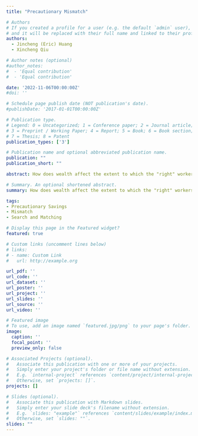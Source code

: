 ```yaml
---
title: "Precautionary Mismatch"

# Authors
# If you created a profile for a user (e.g. the default `admin` user), write the username (folder name) here
# and it will be replaced with their full name and linked to their profile.
authors:
  - Jincheng (Eric) Huang
  - Xincheng Qiu

# Author notes (optional)
#author_notes:
#  - 'Equal contribution'
#  - 'Equal contribution'

date: '2022-11-06T00:00:00Z'
#doi: ''

# Schedule page publish date (NOT publication's date).
#publishDate: '2017-01-01T00:00:00Z'

# Publication type.
# Legend: 0 = Uncategorized; 1 = Conference paper; 2 = Journal article;
# 3 = Preprint / Working Paper; 4 = Report; 5 = Book; 6 = Book section;
# 7 = Thesis; 8 = Patent
publication_types: ['3']

# Publication name and optional abbreviated publication name.
publication: ""
publication_short: ""

abstract: How does wealth affect the extent to which the "right" workers are matched with the "right" jobs? Using the NLSY79 and O*NET, we document that wealth-poor workers are more mismatched with their jobs. We develop a model featuring worker and firm heterogeneity, search frictions, and incomplete markets. Workers and firms jointly face a trade-off between the speed and payoff of forming a match. A lack of wealth induces workers to trade off wages for finding a job faster due to precautionary motives, which in turn gives a wider range of firms the incentive to match. We refer to this phenomenon as "precautionary mismatch" and show that it leads to substantial within-type earnings and productivity gaps between the wealth-rich and the wealth-poor, especially among high-skilled workers. We estimate that total output would be 3% higher in the US if all employed workers were allocated to the right jobs. In a quantitative experiment, we find that wealth transfers from incumbent workers to young labor market entrants reduce within-type earnings and productivity inequality, improve sorting, and enhance labor productivity. Most of the productivity increase comes from reduced under-employment of high-skilled workers.

# Summary. An optional shortened abstract.
summary: How does wealth affect the extent to which the "right" workers are matched with the "right" jobs? Using the NLSY79 and O*NET, we document that wealth-poor workers are more mismatched with their jobs. We develop a model featuring worker and firm heterogeneity, search frictions, and incomplete markets. Workers and firms jointly face a trade-off between the speed and payoff of forming a match. A lack of wealth induces workers to trade off wages for finding a job faster due to precautionary motives, which in turn gives a wider range of firms the incentive to match. We refer to this phenomenon as "precautionary mismatch" and show that it leads to substantial within-type earnings and productivity gaps between the wealth-rich and the wealth-poor, especially among high-skilled workers. We estimate that total output would be 3% higher in the US if all employed workers were allocated to the right jobs. In a quantitative experiment, we find that wealth transfers from incumbent workers to young labor market entrants reduce within-type earnings and productivity inequality, improve sorting, and enhance labor productivity. Most of the productivity increase comes from reduced under-employment of high-skilled workers.

tags:
- Precautionary Savings
- Mismatch
- Search and Matching

# Display this page in the Featured widget?
featured: true

# Custom links (uncomment lines below)
# links:
# - name: Custom Link
#   url: http://example.org

url_pdf: ''
url_code: ''
url_dataset: ''
url_poster: ''
url_project: ''
url_slides: ''
url_source: ''
url_video: ''

# Featured image
# To use, add an image named `featured.jpg/png` to your page's folder.
image:
  caption: ''
  focal_point: ''
  preview_only: false

# Associated Projects (optional).
#   Associate this publication with one or more of your projects.
#   Simply enter your project's folder or file name without extension.
#   E.g. `internal-project` references `content/project/internal-project/index.md`.
#   Otherwise, set `projects: []`.
projects: []

# Slides (optional).
#   Associate this publication with Markdown slides.
#   Simply enter your slide deck's filename without extension.
#   E.g. `slides: "example"` references `content/slides/example/index.md`.
#   Otherwise, set `slides: ""`.
slides: ""
---
```

